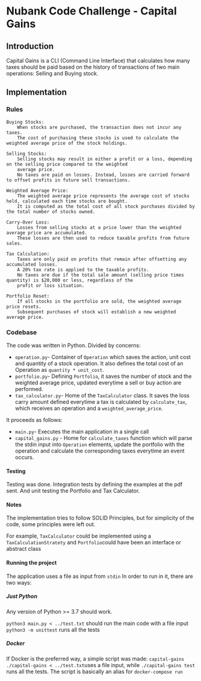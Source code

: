 # Nubank Code Challenge - Capital Gains
## Introduction
Capital Gains is a CLI (Command Line Interface) that calculates how many taxes should be paid based on the history of
transactions of two main operations: Selling and Buying stock.

## Implementation
### Rules

    Buying Stocks:
        When stocks are purchased, the transaction does not incur any taxes.
        The cost of purchasing these stocks is used to calculate the weighted average price of the stock holdings.

    Selling Stocks:
        Selling stocks may result in either a profit or a loss, depending on the selling price compared to the weighted
        average price.
        No taxes are paid on losses. Instead, losses are carried forward to offset profits in future sell transactions.

    Weighted Average Price:
        The weighted average price represents the average cost of stocks held, calculated each time stocks are bought.
        It is computed as the total cost of all stock purchases divided by the total number of stocks owned.

    Carry-Over Loss:
        Losses from selling stocks at a price lower than the weighted average price are accumulated.
        These losses are then used to reduce taxable profits from future sales.

    Tax Calculation:
        Taxes are only paid on profits that remain after offsetting any accumulated losses.
        A 20% tax rate is applied to the taxable profits.
        No taxes are due if the total sale amount (selling price times quantity) is $20,000 or less, regardless of the
        profit or loss situation.

    Portfolio Reset:
        If all stocks in the portfolio are sold, the weighted average price resets.
        Subsequent purchases of stock will establish a new weighted average price.


### Codebase
The code was written in Python. Divided by concerns:
- `operation.py`- Container of `Operation` which saves the action, unit cost and quantity of a stock operation.
   It also defines the total cost of an Operation as `quantity * unit_cost`.
- `portfolio.py`- Defining `Portfolio`, it saves the number of stock and the weighted average price, updated everytime a
   sell or buy action are performed.
- `tax_calculator.py`- Home of the `TaxCalculator` class. It saves the loss carry amount defined everytime a tax is
   calculated by `calculate_tax`, which receives an operation and a `weighted_average_price`.

It proceeds as follows:
- `main.py`- Executes the main application in a single call
- `capital_gains.py` - Home for `calculate_taxes` function which will parse the stdin input into `Operation` elements,
   update the portfolio with the operation and calculate the corresponding taxes everytime an event occurs.

#### Testing
Testing was done. Integration tests by defining the examples at the pdf sent. And unit testing the Portfolio and Tax
Calculator.
#### Notes

The implementation tries to follow SOLID Principles, but for simplicity of the code, some principles were left out.

For example, `TaxCalculator` could be implemented using a `TaxCalculationStratety` and `Portfolio`could have been an
interface or abstract class

#### Running the project
The application uses a file as input from `stdin`
In order to run in it, there are two ways:
##### Just Python
Any version of Python >= 3.7 should work.

`python3 main.py < ../test.txt` should run the main code with a file input
`python3 -m unittest` runs all the tests
##### Docker
If Docker is the preferred way, a simple script was made: `capital-gains`
`./capital-gains < ../test.txt`uses a file input, while `./capital-gains test` runs all the tests.
The script is basically an alias for `docker-compose run`
